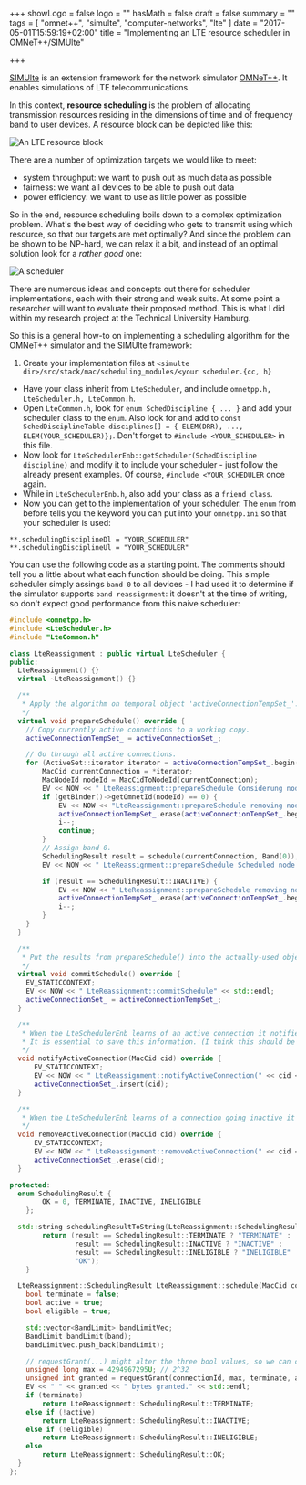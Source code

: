 +++
showLogo = false
logo = ""
hasMath = false
draft = false
summary = ""
tags = [
  "omnet++", "simulte", "computer-networks", "lte"
]
date = "2017-05-01T15:59:19+02:00"
title = "Implementing an LTE resource scheduler in OMNeT++/SIMUlte"

+++

[SIMUlte](http://simulte.com/) is an extension framework for the network simulator [OMNeT++](https://omnetpp.org/). It enables simulations of LTE telecommunications.

In this context, **resource scheduling** is the problem of allocating transmission resources residing in the dimensions of time and of frequency band to user devices. A resource block can be depicted like this:

![An LTE resource block](/imgs/omnetpp-scheduler/resource-block.png)

There are a number of optimization targets we would like to meet:

- system throughput: we want to push out as much data as possible
- fairness: we want all devices to be able to push out data
- power efficiency: we want to use as little power as possible

So in the end, resource scheduling boils down to a complex optimization problem. What's the best way of deciding who gets to transmit using which resource, so that our targets are met optimally? And since the problem can be shown to be NP-hard, we can relax it a bit, and instead of an optimal solution look for a *rather good* one:

![A scheduler](/imgs/omnetpp-scheduler/scheduler.png)

There are numerous ideas and concepts out there for scheduler implementations, each with their strong and weak suits. At some point a researcher will want to evaluate their proposed method. This is what I did within my research project at the Technical University Hamburg.

So this is a general how-to on implementing a scheduling algorithm for the OMNeT++ simulator and the SIMUlte framework:

1. Create your implementation files at `<simulte dir>/src/stack/mac/scheduling_modules/<your scheduler.{cc, h}`
+ Have your class inherit from `LteScheduler`, and include `omnetpp.h, LteScheduler.h, LteCommon.h`.
+ Open `LteCommon.h`, look for `enum SchedDiscipline { ... }` and add your scheduler class to the `enum`. Also look for and add to `const SchedDisciplineTable disciplines[] = { ELEM(DRR), ..., ELEM(YOUR_SCHEDULER)};`. Don't forget to `#include <YOUR_SCHEDULER>` in this file.
+ Now look for `LteSchedulerEnb::getScheduler(SchedDiscipline discipline)` and modify it to include your scheduler - just follow the already present examples. Of course, `#include <YOUR_SCHEDULER` once again.
+ While in `LteSchedulerEnb.h`, also add your class as a `friend class`.
+ Now you can get to the implementation of your scheduler. The `enum` from before tells you the keyword you can put into your `omnetpp.ini` so that your scheduler is used:

```
**.schedulingDisciplineDl = "YOUR_SCHEDULER"
**.schedulingDisciplineUl = "YOUR_SCHEDULER"
```

You can use the following code as a starting point. The comments should tell you a little about what each function should be doing. This simple scheduler simply assings `band 0` to all devices - I had used it to determine if the simulator supports `band reassignment`: it doesn't at the time of writing, so don't expect good performance from this naive scheduler:

```c++
#include <omnetpp.h>
#include <LteScheduler.h>
#include "LteCommon.h"

class LteReassignment : public virtual LteScheduler {
public:
  LteReassignment() {}
  virtual ~LteReassignment() {}

  /**
   * Apply the algorithm on temporal object 'activeConnectionTempSet_'.
   */
  virtual void prepareSchedule() override {
    // Copy currently active connections to a working copy.
    activeConnectionTempSet_ = activeConnectionSet_;

    // Go through all active connections.
    for (ActiveSet::iterator iterator = activeConnectionTempSet_.begin(); iterator != activeConnectionTempSet_.end(); iterator++)
        MacCid currentConnection = *iterator;
        MacNodeId nodeId = MacCidToNodeId(currentConnection);
        EV << NOW << " LteReassignment::prepareSchedule Considerung node " << nodeId << "." << std::endl;
        if (getBinder()->getOmnetId(nodeId) == 0) {
            EV << NOW << "LteReassignment::prepareSchedule removing node " << nodeId << " because its ID is unknown" << std::endl;
            activeConnectionTempSet_.erase(activeConnectionTempSet_.begin() + i);
            i--;
            continue;
        }
        // Assign band 0.        
        SchedulingResult result = schedule(currentConnection, Band(0));        
        EV << NOW << " LteReassignment::prepareSchedule Scheduled node " << nodeId << " on band 0: " << schedulingResultToString(result) << std::endl;

        if (result == SchedulingResult::INACTIVE) {
            EV << NOW << " LteReassignment::prepareSchedule removing node " << nodeId << " because it is now INACTIVE" << std::endl;            
            activeConnectionTempSet_.erase(activeConnectionTempSet_.begin() + i);
            i--;            
        }
    }
  }

  /**
   * Put the results from prepareSchedule() into the actually-used object 'activeConnectionSet_'.
   */
  virtual void commitSchedule() override {
    EV_STATICCONTEXT;
    EV << NOW << " LteReassignment::commitSchedule" << std::endl;
    activeConnectionSet_ = activeConnectionTempSet_;
  }

  /**
   * When the LteSchedulerEnb learns of an active connection it notifies the LteScheduler.
   * It is essential to save this information. (I think this should be the default behaviour and be done in the LteScheduler class)
   */
  void notifyActiveConnection(MacCid cid) override {
      EV_STATICCONTEXT;      
      EV << NOW << " LteReassignment::notifyActiveConnection(" << cid << ")" << std::endl;
      activeConnectionSet_.insert(cid);
  }

  /**
   * When the LteSchedulerEnb learns of a connection going inactive it notifies the LteScheduler.
   */
  void removeActiveConnection(MacCid cid) override {
      EV_STATICCONTEXT;      
      EV << NOW << " LteReassignment::removeActiveConnection(" << cid << ")" << std::endl;
      activeConnectionSet_.erase(cid);
  }

protected:
  enum SchedulingResult {
        OK = 0, TERMINATE, INACTIVE, INELIGIBLE
    };

  std::string schedulingResultToString(LteReassignment::SchedulingResult result) {
        return (result == SchedulingResult::TERMINATE ? "TERMINATE" :
                result == SchedulingResult::INACTIVE ? "INACTIVE" :
                result == SchedulingResult::INELIGIBLE ? "INELIGIBLE" :
                "OK");
    }

  LteReassignment::SchedulingResult LteReassignment::schedule(MacCid connectionId, Band band) {
    bool terminate = false;
    bool active = true;
    bool eligible = true;

    std::vector<BandLimit> bandLimitVec;
    BandLimit bandLimit(band);
    bandLimitVec.push_back(bandLimit);

    // requestGrant(...) might alter the three bool values, so we can check them afterwards.
    unsigned long max = 4294967295U; // 2^32    
    unsigned int granted = requestGrant(connectionId, max, terminate, active, eligible, &bandLimitVec);
    EV << " " << granted << " bytes granted." << std::endl;
    if (terminate)
        return LteReassignment::SchedulingResult::TERMINATE;
    else if (!active)
        return LteReassignment::SchedulingResult::INACTIVE;
    else if (!eligible)
        return LteReassignment::SchedulingResult::INELIGIBLE;
    else
        return LteReassignment::SchedulingResult::OK;
  }
};
```
